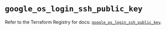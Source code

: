 # `google_os_login_ssh_public_key`

Refer to the Terraform Registry for docs: [`google_os_login_ssh_public_key`](https://registry.terraform.io/providers/hashicorp/google-beta/5.42.0/docs/resources/google_os_login_ssh_public_key).
